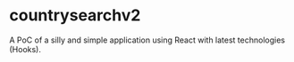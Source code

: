 # countrysearchv2
A PoC of a silly and simple application using React with latest technologies (Hooks).
